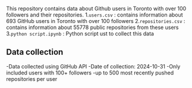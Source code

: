 This repository contains data about Github users in Toronto with over 100 followers and their repositories.
1.`users.csv` : contains information about 693 GitHub users in Toronto with over 100 followers
2.`repositories.csv` : contains information about 55778 public repositories from these users
3.`python script.ipynb` : Python script ust to collect this data

## Data collection

-Data collected using GitHub API
-Date of collection: 2024-10-31
-Only included users with 100+ followers
-up to 500 most recently pushed repositories per user
